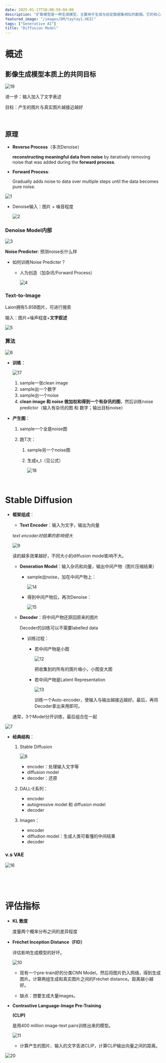 ```yaml
---
date: 2025-01-17T10:00:59-04:00
description: "扩散模型是一种生成模型，主要用于生成与给定数据集相似的数据。它的核心思想是通过逐步添加噪声（扩散过程）和逐步去噪（逆扩散过程）来学习数据的分布，从而生成高质量的数据样本。"
featured_image: "/images/DM/taytay1.HEIC"
tags: ["Generative AI"]
title: "Diffusion Model"
---
```


# 概述

## 影像生成模型本质上的共同目标

![19](/images/DM/19.png)

进一步：输入加入了文字表述

目标：产生的图片与真实图片越接近越好

<!--more-->

&nbsp;

## 原理

+ **Reverse Process**（多次Denoise）

  **reconstructing meaningful data from noise** by iteratively removing noise that was added during the **forward process**.

+ **Forward Process**:

  Gradually adds noise to data over multiple steps until the data becomes pure noise.

![1](/images/DM/1.png)

+ Denoise输入：图片 + 噪音程度

  ![2](/images/DM/2.png)

### Denoise Model内部

![3](/images/DM/3.png)

**Noise Predicter**: 预测noise长什么样

+ 如何训练Noise Predicter？

  + 人为创造（加杂讯/Forward Process）

    ![4](/images/DM/4.png)

### **Text-to-Image**

Laion拥有5.85B图片，可进行搜索

输入：图片+噪声程度+**文字叙述**

![5](/images/DM/5.png)

### 算法

![6](/images/DM/6.png)

+ **训练**：
  
  ![17](/images/DM/17.png)
  
  1. sample一张clean image
  2. sample出一个数字
  3. sample出一个noise
  4. **clean image 和 noise 做加权和得到一个有杂讯的图**，然后训练noise predictor（输入有杂讯的图 和 数字；输出目标noise）
  
+ **产生图**：
  
  1. sample一个全是noise图
  
  2. 跑T次：
  
     1. sample另一个noise图
  
     2. 生成x_t（见公式）
  
        ![18](/images/DM/18.png)

&nbsp;

# Stable Diffusion

+ **框架组成**：

  +  **Text Encoder**：输入为文字，输出为向量

    *text encoder对结果的影响很大*

    ![9](/images/DM/9.png)

    读的越多效果越好，不同大小的diffusion model影响不大。

  + **Deneration Model**：输入杂讯和向量，输出中间产物（图片压缩结果）

    + sample出noise，加在中间产物上：

      ![14](/images/DM/14.png)

    + 得到中间产物后，再次Denoise：

      ![15](/images/DM/15.png)

  + **Decoder**：将中间产物还原回原来的图片

    Decoder的训练可以不需要labelled data

    + 训练过程：

      + 若中间产物是小图

        ![12](/images/DM/12.png)

        把收集到的所有的图片缩小，小图变大图

      + 若中间产物是Latent Representation

        ![13](/images/DM/13.png)

        训练一个Auto-encoder，使输入与输出越接近越好。最后，再将Decoder拿出来用即可。

  通常，3个Model分开训练，最后组合在一起

![7](/images/DM/7.png)

+ **经典结构**：

  1. Stable Diffusion

     ![8](/images/DM/8.png)

     + encoder：处理输入文字等
     + diffusion model
     + decoder：还原

  2. DALL-E系列：

     + encoder
     + autogressive model 和 diffusion model
     + decoder

  3. Imagen：

     + encoder
     + diffudion model：生成人类可看懂的中间结果
     + decoder

### v.s VAE

![16](/images/DM/16.png)

&nbsp;

&nbsp;

# **评估指标**

+ **KL 散度**

  度量两个概率分布之间的差异程度

+ **Fréchet Inception Distance（FID）**

  评估影响生成模型的好坏。

  ![10](/images/DM/10.png)

  + 现有一个pre-train好的分类CNN Model，然后将图片扔入网络，得到生成图片。计算两组生成和真实图片之间的Fréchet distance。距离越小越好。

  + 缺点：想要生成大量images。

+ **Contrastive Language-Image Pre-Training**

  **(CLIP)**

  是用400 million image-text pairs训练出来的模型。

  ![11](/images/DM/11.png)

  + 计算产生的图片、输入的文字丢进CLIP，计算CLIP输出向量之间的距离。

![20](/images/DM/20.png)





















